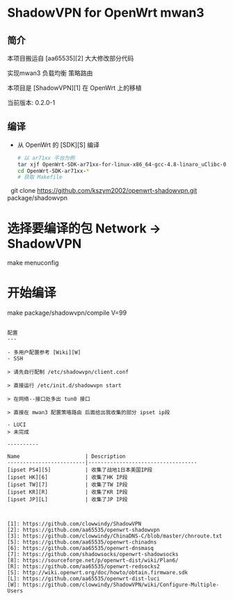 ShadowVPN for OpenWrt mwan3
===

简介
---
 
 本项目搬运自 [aa65535][2] 大大修改部分代码
 
 实现mwan3 负载均衡 策略路由
 
 本项目是 [ShadowVPN][1] 在 OpenWrt 上的移植  
 
 当前版本: 0.2.0-1  


编译
---

 - 从 OpenWrt 的 [SDK][S] 编译  

   ```bash
   # 以 ar71xx 平台为例
   tar xjf OpenWrt-SDK-ar71xx-for-linux-x86_64-gcc-4.8-linaro_uClibc-0.9.33.2.tar.bz2
   cd OpenWrt-SDK-ar71xx-*
   # 获取 Makefile
   git clone https://github.com/kszym2002/openwrt-shadowvpn.git package/shadowvpn
   # 选择要编译的包 Network -> ShadowVPN
   make menuconfig
   # 开始编译
   make package/shadowvpn/compile V=99
   ```

配置
---

 - 多用户配置参考 [Wiki][W]  
 - SSH

  > 请先自行配制 /etc/shadowvpn/client.conf
  
  > 直接运行 /etc/init.d/shadowvpn start
  
  > 在网络--接口处多出 tun0 接口 
  
  > 直接在 mwan3 配置策咯路由 后面给出我收集的部分 ipset ip段
  
 - LUCI
  > 未完成
  
----------

 Name                     | Description
 -------------------------|-----------------------------------
 [ipset PS4][5]           | 收集了战地1日本美国IP段 
 [ipset HK][6]            | 收集了HK IP段
 [ipset TW][7]            | 收集了TW IP段
 [ipset KR][R]            | 收集了KR IP段
 [ipset JP][L]            | 收集了JP IP段



  [1]: https://github.com/clowwindy/ShadowVPN
  [2]: https://github.com/aa65535/openwrt-shadowvpn
  [3]: https://github.com/clowwindy/ChinaDNS-C/blob/master/chnroute.txt
  [5]: https://github.com/aa65535/openwrt-chinadns
  [6]: https://github.com/aa65535/openwrt-dnsmasq
  [7]: https://github.com/shadowsocks/openwrt-shadowsocks
  [8]: https://sourceforge.net/p/openwrt-dist/wiki/Plan6/
  [R]: https://github.com/aa65535/openwrt-redsocks2
  [S]: http://wiki.openwrt.org/doc/howto/obtain.firmware.sdk
  [L]: https://github.com/aa65535/openwrt-dist-luci
  [W]: https://github.com/clowwindy/ShadowVPN/wiki/Configure-Multiple-Users
